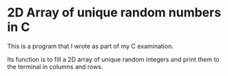 # 2D Array of unique random numbers in C

This is a program that I wrote as part of my C examination.

Its function is to fill a 2D array of unique random integers and print them to the terminal in columns and rows.
